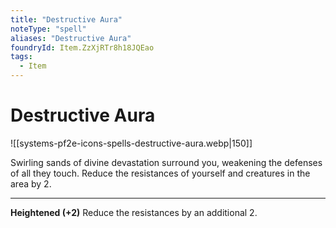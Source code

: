 ```yaml
---
title: "Destructive Aura"
noteType: "spell"
aliases: "Destructive Aura"
foundryId: Item.ZzXjRTr8h18JQEao
tags:
  - Item
---
```


# Destructive Aura
![[systems-pf2e-icons-spells-destructive-aura.webp|150]]

Swirling sands of divine devastation surround you, weakening the defenses of all they touch. Reduce the resistances of yourself and creatures in the area by 2.

* * *

**Heightened (+2)** Reduce the resistances by an additional 2.
